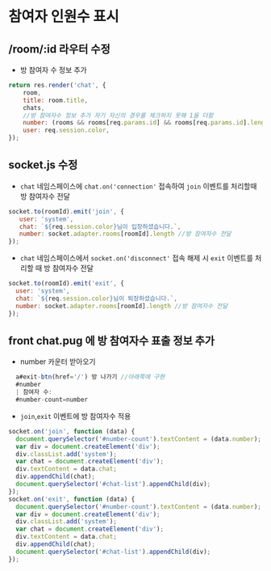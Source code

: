 # 참여자 인원수 표시
## /room/:id 라우터 수정
- 방 참여자 수 정보 추가
```javascript
return res.render('chat', {
    room,
    title: room.title,
    chats,
    //방 참여자수 정보 추가 자기 자신의 경우를 체크하지 못해 1을 더함
    number: (rooms && rooms[req.params.id] && rooms[req.params.id].length + 1) || 1,
    user: req.session.color,
});
```

## socket.js 수정
- `chat` 네임스페이스에 `chat.on('connection'`  접속하여 `join` 이벤트를 처리할때 방 참여자수 전달
```javascript
socket.to(roomId).emit('join', {
   user: 'system',
   chat: `${req.session.color}님이 입장하셨습니다.`,
   number: socket.adapter.rooms[roomId].length //방 참여자수 전달
});
```
- `chat` 네임스페이스에서 `socket.on('disconnect'` 접속 해제 시 `exit` 이벤트를 처리할 때 방 참여자수 전달
```javascript
socket.to(roomId).emit('exit', {
  user: 'system',
  chat: `${req.session.color}님이 퇴장하셨습니다.`,
  number: socket.adapter.rooms[roomId].length //방 참여자수 전달
});
```

## front chat.pug 에 방 참여자수 표출 정보 추가
- number 카운터 받아오기
```javascript
  a#exit-btn(href='/') 방 나가기 //아래쪽에 구현
  #number
  | 참여자 수:
  #number-count=number
```

- `join`,`exit` 이벤트에 방 참여자수 적용
```javascript
socket.on('join', function (data) {
  document.querySelector('#number-count').textContent = (data.number); //방 참여자수 적용
  var div = document.createElement('div');
  div.classList.add('system');
  var chat = document.createElement('div');
  div.textContent = data.chat;
  div.appendChild(chat);
  document.querySelector('#chat-list').appendChild(div);
});
socket.on('exit', function (data) {
  document.querySelector('#number-count').textContent = (data.number); //방 참여자수 적용
  var div = document.createElement('div');
  div.classList.add('system');
  var chat = document.createElement('div');
  div.textContent = data.chat;
  div.appendChild(chat);
  document.querySelector('#chat-list').appendChild(div);
});
```